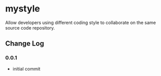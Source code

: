 # mystyle

Allow developers using different coding style to collaborate on the same source code repository.

## Change Log

### 0.0.1

* initial commit
